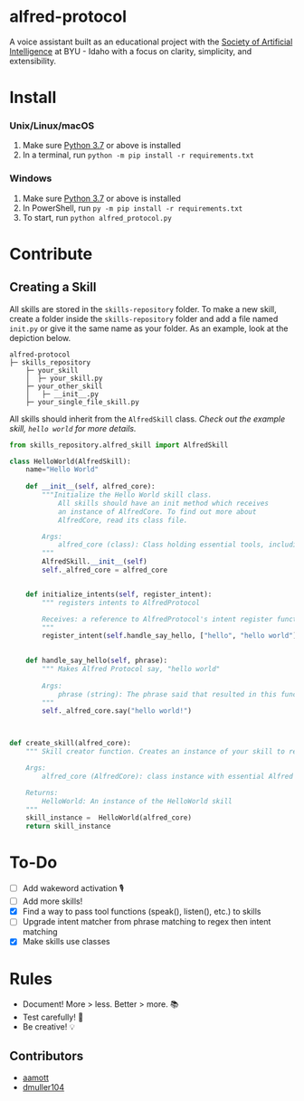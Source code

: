 # alfred-protocol
A voice assistant built as an educational project with the [Society of Artificial Intelligence](https://sai-byui.github.io/) at BYU - Idaho with a focus on clarity, simplicity, and extensibility.

# Install
### Unix/Linux/macOS
1. Make sure [Python 3.7](https://www.python.org/) or above is installed
2. In a terminal, run `python -m pip install -r requirements.txt`

### Windows
1. Make sure [Python 3.7](https://www.python.org/) or above is installed
2. In PowerShell, run `py -m pip install -r requirements.txt`
3. To start, run `python alfred_protocol.py`

# Contribute
## Creating a Skill
All skills are stored in the `skills-repository` folder. To make a new skill, create a folder inside the `skills-repository` folder and add a file named `init.py` or give it the same name as your folder. As an example, look at the depiction below. 
```
alfred-protocol
├─ skills_repository
    ├─ your_skill
    │  ├─ your_skill.py
    ├─ your_other_skill
    │   ├─ __init__.py
    ├─ your_single_file_skill.py
```

All skills should inherit from the `AlfredSkill` class. _Check out the example skill, `hello world` for more details._ 
``` py
from skills_repository.alfred_skill import AlfredSkill

class HelloWorld(AlfredSkill):
    name="Hello World"
    
    def __init__(self, alfred_core):
        """Initialize the Hello World skill class.
            All skills should have an init method which receives
            an instance of AlfredCore. To find out more about 
            AlfredCore, read its class file.  

        Args:
            alfred_core (class): Class holding essential tools, including say(phrase) and listen()
        """
        AlfredSkill.__init__(self)
        self._alfred_core = alfred_core


    def initialize_intents(self, register_intent):
        """ registers intents to AlfredProtocol

        Receives: a reference to AlfredProtocol's intent register function
        """
        register_intent(self.handle_say_hello, ["hello", "hello world"], self)

    
    def handle_say_hello(self, phrase):
        """ Makes Alfred Protocol say, "hello world"
        
        Args:
            phrase (string): The phrase said that resulted in this function being called
        """
        self._alfred_core.say("hello world!")



def create_skill(alfred_core):
    """ Skill creator function. Creates an instance of your skill to return. 

    Args:
        alfred_core (AlfredCore): class instance with essential Alfred tools

    Returns:
        HelloWorld: An instance of the HelloWorld skill
    """
    skill_instance =  HelloWorld(alfred_core)
    return skill_instance
```

# To-Do
- [ ] Add wakeword activation 🎙️
- [ ] Add more skills!
- [X] Find a way to pass tool functions (speak(), listen(), etc.) to skills
- [ ] Upgrade intent matcher from phrase matching to regex then intent matching
- [X] Make skills use classes

# Rules
- Document! More > less. Better > more. 📚
- Test carefully! 🥇
- Be creative! 💡

## Contributors
- [aamott](https://github.com/aamott)
- [dmuller104](https://github.com/dmuller104)
